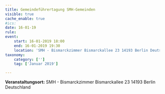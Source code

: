 ```yaml
---
title: Gemeindeführertagung SMH-Gemeinden
visible: true
cache_enable: true
#ics: 
date: 16-01-19
rule: 
event:
	start: 16-01-2019 18:00
	end: 16-01-2019 19:30
	location: 'SMH - Bismarckzimmer Bismarckallee 23 14193‎ Berlin Deutschland'
taxonomy:
	category: ['']
	tag: ['Januar 2019']

---
```




**Veranstaltungsort:** SMH - Bismarckzimmer Bismarckallee 23 14193‎ Berlin Deutschland

